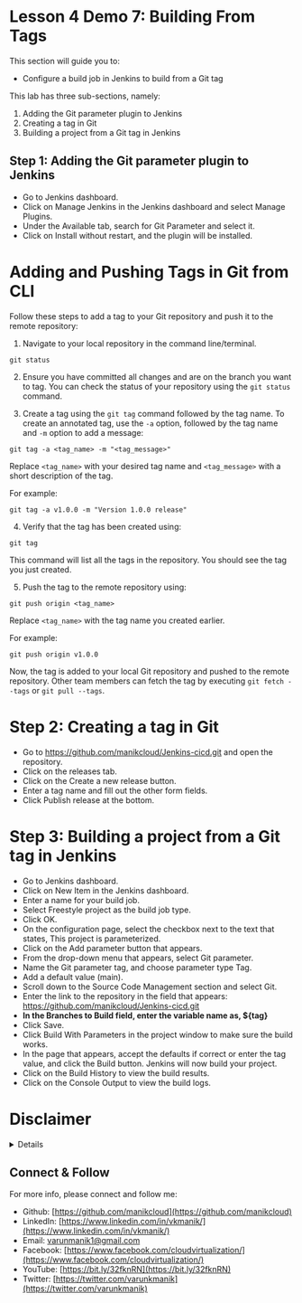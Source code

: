 # Lesson 4 Demo 7: Building From Tags

This section will guide you to: 
- Configure a build job in Jenkins to build from a Git tag

This lab has three sub-sections, namely:
1. Adding the Git parameter plugin to Jenkins
2. Creating a tag in Git
3. Building a project from a Git tag in Jenkins

## Step 1: Adding the Git parameter plugin to Jenkins
- Go to Jenkins dashboard.
- Click on Manage Jenkins in the Jenkins dashboard and select Manage Plugins.
- Under the Available tab, search for Git Parameter and select it.
- Click on Install without restart, and the plugin will be installed.

# Adding and Pushing Tags in Git from CLI

Follow these steps to add a tag to your Git repository and push it to the remote repository:

1. Navigate to your local repository in the command line/terminal.

  ```
git status
 ```

2. Ensure you have committed all changes and are on the branch you want to tag. You can check the status of your repository using the `git status` command.

3. Create a tag using the `git tag` command followed by the tag name. To create an annotated tag, use the `-a` option, followed by the tag name and `-m` option to add a message:

  ```
git tag -a <tag_name> -m "<tag_message>"
 ```

Replace `<tag_name>` with your desired tag name and `<tag_message>` with a short description of the tag.

For example:

  ```
git tag -a v1.0.0 -m "Version 1.0.0 release"
 ```

4. Verify that the tag has been created using:

  ```
git tag
 ```

This command will list all the tags in the repository. You should see the tag you just created.

5. Push the tag to the remote repository using:

  ```
git push origin <tag_name>
 ```

Replace `<tag_name>` with the tag name you created earlier.

For example:

  ```
git push origin v1.0.0
 ```

Now, the tag is added to your local Git repository and pushed to the remote repository. Other team members can fetch the tag by executing `git fetch --tags` or `git pull --tags`.


# Step 2: Creating a tag in Git
- Go to https://github.com/manikcloud/Jenkins-cicd.git and open the repository.
- Click on the releases tab.
- Click on the Create a new release button.
- Enter a tag name and fill out the other form fields.
- Click Publish release at the bottom.

# Step 3: Building a project from a Git tag in Jenkins
- Go to Jenkins dashboard.
- Click on New Item in the Jenkins dashboard.
- Enter a name for your build job.
- Select Freestyle project as the build job type.
- Click OK.
- On the configuration page, select the checkbox next to the text that states, This project is parameterized.
- Click on the Add parameter button that appears.
- From the drop-down menu that appears, select Git parameter.
- Name the Git parameter tag, and choose parameter type Tag.
- Add a default value (main).
- Scroll down to the Source Code Management section and select Git.
- Enter the link to the repository in the field that appears: https://github.com/manikcloud/Jenkins-cicd.git
- **In the Branches to Build field, enter the variable name as, ${tag}**
- Click Save.
- Click Build With Parameters in the project window to make sure the build works.
- In the page that appears, accept the defaults if correct or enter the tag value, and click the Build button. Jenkins will now build your project.
- Click on the Build History to view the build results.
- Click on the Console Output to view the build logs.




# Disclaimer
<details>

Please note that the entire repository is owned and maintained by [Varun Kumar Manik](https://www.linkedin.com/in/vkmanik/). While every effort has been made to ensure the accuracy and reliability of the information and resources provided in this repository, Varun Kumar Manik takes full responsibility for any errors or inaccuracies that may be present.

Simplilearn is not responsible for the content or materials provided in this repository and disclaims all liability for any issues, misunderstandings, or claims that may arise from the use of the information or materials provided. By using this repository, you acknowledge that Varun Kumar Manik is solely accountable for its content, and you agree to hold Simplilearn harmless from any claims or liabilities that may arise as a result of your use or reliance on the information provided herein.

It is important to understand that this repository contains educational materials for a training course, and users are expected to apply their own judgment and discretion when utilizing the provided resources. Neither Varun Kumar Manik nor Simplilearn can guarantee specific results or outcomes from following the materials in this repository.

</details>

## Connect & Follow

For more info, please connect and follow me:

- Github: [https://github.com/manikcloud](https://github.com/manikcloud)
- LinkedIn: [https://www.linkedin.com/in/vkmanik/](https://www.linkedin.com/in/vkmanik/)
- Email: [varunmanik1@gmail.com](mailto:varunmanik1@gmail.com)
- Facebook: [https://www.facebook.com/cloudvirtualization/](https://www.facebook.com/cloudvirtualization/)
- YouTube: [https://bit.ly/32fknRN](https://bit.ly/32fknRN)
- Twitter: [https://twitter.com/varunkmanik](https://twitter.com/varunkmanik)

